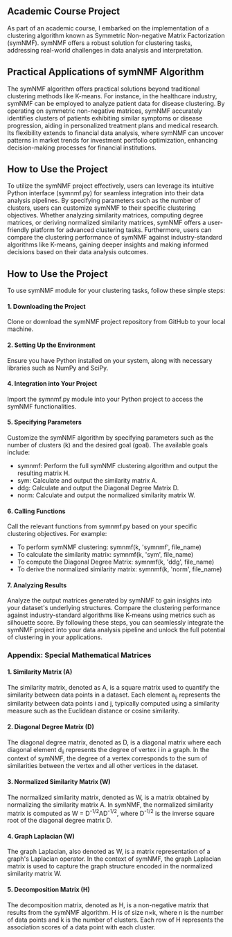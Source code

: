 ## Academic Course Project
As part of an academic course, I embarked on the implementation of a clustering algorithm known as Symmetric Non-negative Matrix Factorization (symNMF). symNMF offers a robust solution for clustering tasks, addressing real-world challenges in data analysis and interpretation.

## Practical Applications of symNMF Algorithm
The symNMF algorithm offers practical solutions beyond traditional clustering methods like K-means. For instance, in the healthcare industry, symNMF can be employed to analyze patient data for disease clustering. By operating on symmetric non-negative matrices, symNMF accurately identifies clusters of patients exhibiting similar symptoms or disease progression, aiding in personalized treatment plans and medical research. Its flexibility extends to financial data analysis, where symNMF can uncover patterns in market trends for investment portfolio optimization, enhancing decision-making processes for financial institutions.

## How to Use the Project
To utilize the symNMF project effectively, users can leverage its intuitive Python interface (symnmf.py) for seamless integration into their data analysis pipelines. By specifying parameters such as the number of clusters, users can customize symNMF to their specific clustering objectives. Whether analyzing similarity matrices, computing degree matrices, or deriving normalized similarity matrices, symNMF offers a user-friendly platform for advanced clustering tasks. Furthermore, users can compare the clustering performance of symNMF against industry-standard algorithms like K-means, gaining deeper insights and making informed decisions based on their data analysis outcomes.



## How to Use the Project
To use symNMF module for your clustering tasks, follow these simple steps:

#### 1. Downloading the Project
Clone or download the symNMF project repository from GitHub to your local machine.
#### 2. Setting Up the Environment
Ensure you have Python installed on your system, along with necessary libraries such as NumPy and SciPy.
#### 4. Integration into Your Project
Import the symnmf.py module into your Python project to access the symNMF functionalities.
#### 5. Specifying Parameters
Customize the symNMF algorithm by specifying parameters such as the number of clusters (k) and the desired goal (goal). The available goals include:
* symnmf: Perform the full symNMF clustering algorithm and output the resulting matrix H.
* sym: Calculate and output the similarity matrix A.
* ddg: Calculate and output the Diagonal Degree Matrix D.
* norm: Calculate and output the normalized similarity matrix W.
#### 6. Calling Functions
Call the relevant functions from symnmf.py based on your specific clustering objectives. For example:
* To perform symNMF clustering: symnmf(k, 'symnmf', file_name)
* To calculate the similarity matrix: symnmf(k, 'sym', file_name)
* To compute the Diagonal Degree Matrix: symnmf(k, 'ddg', file_name)
* To derive the normalized similarity matrix: symnmf(k, 'norm', file_name)
#### 7. Analyzing Results
Analyze the output matrices generated by symNMF to gain insights into your dataset's underlying structures. Compare the clustering performance against industry-standard algorithms like K-means using metrics such as silhouette score.
By following these steps, you can seamlessly integrate the symNMF project into your data analysis pipeline and unlock the full potential of clustering in your applications.



### Appendix: Special Mathematical Matrices
#### 1. Similarity Matrix (A)
The similarity matrix, denoted as A, is a square matrix used to quantify the similarity between data points in a dataset. Each element a<sub>ij</sub> represents the similarity between data points i and j, typically computed using a similarity measure such as the Euclidean distance or cosine similarity.

#### 2. Diagonal Degree Matrix (D)
The diagonal degree matrix, denoted as D, is a diagonal matrix where each diagonal element d<sub>ii</sub> represents the degree of vertex i in a graph. In the context of symNMF, the degree of a vertex corresponds to the sum of similarities between the vertex and all other vertices in the dataset.

#### 3. Normalized Similarity Matrix (W)
The normalized similarity matrix, denoted as W, is a matrix obtained by normalizing the similarity matrix A. In symNMF, the normalized similarity matrix is computed as W = D<sup>-1/2</sup>AD<sup>-1/2</sup>, where D<sup>-1/2</sup> is the inverse square root of the diagonal degree matrix D.

#### 4. Graph Laplacian (W)
The graph Laplacian, also denoted as W, is a matrix representation of a graph's Laplacian operator. In the context of symNMF, the graph Laplacian matrix is used to capture the graph structure encoded in the normalized similarity matrix W.

#### 5. Decomposition Matrix (H)
The decomposition matrix, denoted as H, is a non-negative matrix that results from the symNMF algorithm. H is of size n×k, where n is the number of data points and k is the number of clusters. Each row of H represents the association scores of a data point with each cluster.
